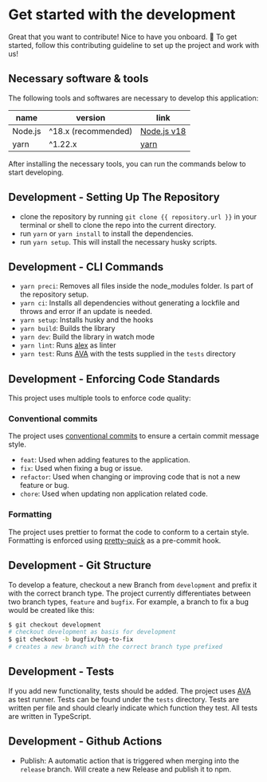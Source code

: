 <!-- @format -->

# Get started with the development

Great that you want to contribute! Nice to have you onboard. 🚀 To get started, follow this contributing guideline to set up the project and work with us!

## Necessary software & tools

The following tools and softwares are necessary to develop this application:

| name    | version             | link                                        |
| ------- | ------------------- | ------------------------------------------- |
| Node.js | ^18.x (recommended) | [Node.js v18](https://nodejs.org/en/)       |
| yarn    | ^1.22.x             | [yarn](https://yarnpkg.com/getting-started) |

After installing the necessary tools, you can run the commands below to start developing.

## Development - Setting Up The Repository

-   clone the repository by running `git clone {{ repository.url }}` in your terminal or shell to clone the repo into the current directory.
-   run `yarn` or `yarn install` to install the dependencies.
-   run `yarn setup`. This will install the necessary husky scripts.

## Development - CLI Commands

-   `yarn preci`: Removes all files inside the node_modules folder. Is part of the repository setup.
-   `yarn ci`: Installs all dependencies without generating a lockfile and throws and error if an update is needed.
-   `yarn setup`: Installs husky and the hooks
-   `yarn build`: Builds the library
-   `yarn dev`: Build the library in watch mode
-   `yarn lint`: Runs [alex](https://alexjs.com) as linter
-   `yarn test`: Runs [AVA](https://github.com/avajs/ava) with the tests supplied in the `tests` directory

## Development - Enforcing Code Standards

This project uses multiple tools to enforce code quality:

### Conventional commits

The project uses [conventional commits](https://www.conventionalcommits.org/en/v1.0.0/) to ensure a certain commit message style.

-   `feat`: Used when adding features to the application.
-   `fix`: Used when fixing a bug or issue.
-   `refactor`: Used when changing or improving code that is not a new feature or bug.
-   `chore`: Used when updating non application related code.

### Formatting

The project uses prettier to format the code to conform to a certain style. Formatting is enforced using [pretty-quick](https://www.npmjs.com/package/pretty-quick) as a pre-commit hook.

## Development - Git Structure

To develop a feature, checkout a new Branch from `development` and prefix it with the correct branch type. The project currently differentiates between two branch types, `feature` and `bugfix`. For example, a branch to fix a bug would be created like this:

```bash
$ git checkout development
# checkout development as basis for development
$ git checkout -b bugfix/bug-to-fix
# creates a new branch with the correct branch type prefixed
```

## Development - Tests

If you add new functionality, tests should be added. The project uses [AVA](https://github.com/avajs/ava) as test runner. Tests can be found under the `tests` directory. Tests are written per file and should clearly indicate which function they test. All tests are written in TypeScript.

## Development - Github Actions

-   Publish: A automatic action that is triggered when merging into the `release` branch. Will create a new Release and publish it to npm.
